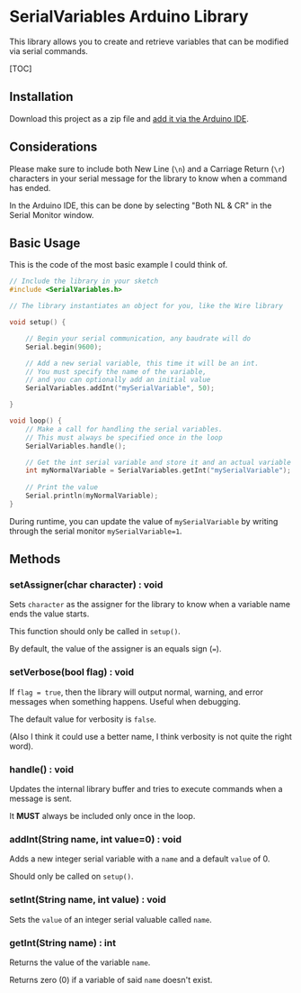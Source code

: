 # SerialVariables Arduino Library

This library allows you to create and retrieve variables that can be modified via serial commands.

[TOC]

## Installation

Download this project as a zip file and [add it via the Arduino IDE](https://www.arduino.cc/en/guide/libraries#toc4).

## Considerations

Please make sure to include both New Line (`\n`) and a Carriage Return (`\r`) characters in your serial message for the library to know when a command has ended.

In the Arduino IDE, this can be done by selecting "Both NL & CR" in the Serial Monitor window.

## Basic Usage

This is the code of the most basic example I could think of.

```c++
// Include the library in your sketch
#include <SerialVariables.h>

// The library instantiates an object for you, like the Wire library

void setup() {

	// Begin your serial communication, any baudrate will do
	Serial.begin(9600);

	// Add a new serial variable, this time it will be an int.
	// You must specify the name of the variable,
	// and you can optionally add an initial value
	SerialVariables.addInt("mySerialVariable", 50);

}

void loop() {
	// Make a call for handling the serial variables.
	// This must always be specified once in the loop
	SerialVariables.handle();

	// Get the int serial variable and store it and an actual variable
	int myNormalVariable = SerialVariables.getInt("mySerialVariable");
	
	// Print the value
	Serial.println(myNormalVariable);
}
```

During runtime, you can update the value of `mySerialVariable` by writing through the serial monitor `mySerialVariable=1`.

## Methods

### setAssigner(char character) : void

Sets `character` as the assigner for the library to know when a variable name ends the value starts.

This function should only be called in `setup()`.

By default, the value of the assigner is an equals sign (`=`).

### setVerbose(bool flag) : void

If `flag = true`, then the library will output normal, warning, and error messages when something happens. Useful when debugging.

The default value for verbosity is `false`.

(Also I think it could use a better name, I think verbosity is not quite the right word).

### handle() : void

Updates the internal library buffer and tries to execute commands when a message is sent.

It **MUST** always be included only once in the loop.

### addInt(String name, int value=0) : void

Adds a new integer serial variable with a `name` and a default `value` of 0.

Should only be called on `setup()`.

### setInt(String name, int value) : void

Sets the `value` of an integer serial valuable called `name`.

### getInt(String name) : int

Returns the value of the variable `name`.

Returns zero (0) if a variable of said `name` doesn't exist.
